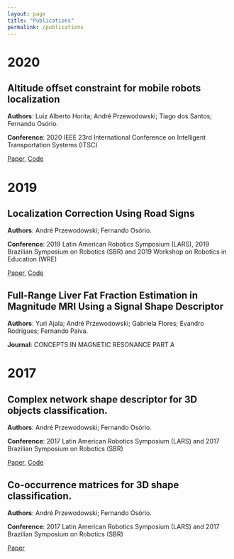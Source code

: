 ```yaml
---
layout: page
title: "Publications"
permalink: /publications
---
```


2020
==============

Altitude offset constraint for mobile robots localization
--------------------
**Authors**: Luiz Alberto Horita; André Przewodowski; Tiago dos Santos; Fernando Osório.

**Conference**: 2020 IEEE 23rd International Conference on Intelligent Transportation Systems (ITSC)

[Paper](https://ieeexplore.ieee.org/document/9294561),
[Code](https://github.com/cabraile/Elevation-Offset-based-Filter)

2019
==============

Localization Correction Using Road Signs
--------------------
**Authors**: André Przewodowski; Fernando Osório.

**Conference**: 2019 Latin American Robotics Symposium (LARS), 2019 Brazilian Symposium on Robotics (SBR) and 2019 Workshop on Robotics in Education (WRE)

[Paper](https://ieeexplore.ieee.org/document/9018621),
[Code](https://github.com/cabraile/locosigns-ws)

Full-Range Liver Fat Fraction Estimation in Magnitude MRI Using a Signal Shape Descriptor
--------------------
**Authors**: Yuri Ajala; André Przewodowski; Gabriela Flores; Evandro Rodrigues; Fernando Paiva.

**Journal**: CONCEPTS IN MAGNETIC RESONANCE PART A


2017
==============

Complex network shape descriptor for 3D objects classification.
------------

**Authors**: André Przewodowski; Fernando Osório.

**Conference**: 2017 Latin American Robotics Symposium (LARS) and 2017 Brazilian Symposium on Robotics (SBR)

[Paper](https://ieeexplore.ieee.org/document/8215280),
[Code](https://github.com/cabraile/Complex-Network-Shapes-Decriptor)

Co-occurrence matrices for 3D shape classification.
------------

**Authors**: André Przewodowski; Fernando Osório.

**Conference**: 2017 Latin American Robotics Symposium (LARS) and 2017 Brazilian Symposium on Robotics (SBR)

[Paper](https://ieeexplore.ieee.org/document/8215281)